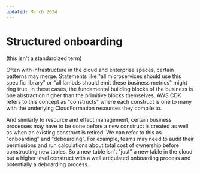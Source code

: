 ```yaml
---
updated: March 2024
---
```

# Structured onboarding

(this isn't a standardized term)

Often with infrastructure in the cloud and enterprise spaces, certain patterns may merge. Statements like "all microservices should use this specific library" or "all lambds should emit these business metrics" might ring true. In these cases, the fundamental building blocks of the business is one abstraction higher than the primitive blocks themselves. AWS CDK refers to this concept as "constructs" where each construct is one to many with the underlying CloudFormation resources they compile to.

And similarly to resource and effect management, certain business processes may have to be done before a new construct is created as well as when an existing construct is retired. We can refer to this as "onboarding" and "deboarding". For example, teams may need to audit their permissions and run calculations about total cost of ownership before constructing new tables. So a new table isn't "just" a new table in the cloud but a higher level construct with a well articulated onboarding process and potentially a deboarding process.
